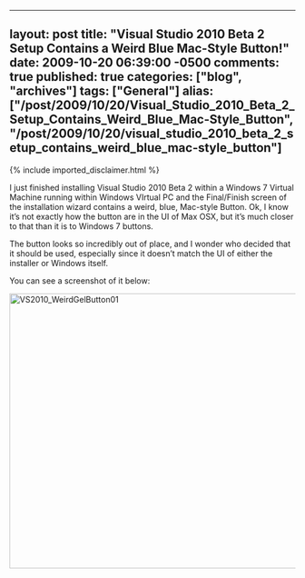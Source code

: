   ---
  layout: post
  title: "Visual Studio 2010 Beta 2 Setup Contains a Weird Blue Mac-Style Button!"
  date: 2009-10-20 06:39:00 -0500
  comments: true
  published: true
  categories: ["blog", "archives"]
  tags: ["General"]
  alias: ["/post/2009/10/20/Visual_Studio_2010_Beta_2_Setup_Contains_Weird_Blue_Mac-Style_Button", "/post/2009/10/20/visual_studio_2010_beta_2_setup_contains_weird_blue_mac-style_button"]
  ---
<!-- more -->
{% include imported_disclaimer.html %}
<p>I just finished installing Visual Studio 2010 Beta 2 within a Windows 7 Virtual Machine running within Windows VIrtual PC and the Final/Finish screen of the installation wizard contains a weird, blue, Mac-style Button. Ok, I know it&rsquo;s not exactly how the button are in the UI of Max OSX, but it&rsquo;s much closer to that than it is to Windows 7 buttons.</p>
<p>The button looks so incredibly out of place, and I wonder who decided that it should be used, especially since it doesn&rsquo;t match the UI of either the installer or Windows itself.</p>
<p>You can see a screenshot of it below:</p>
<p><a href="http://pietschsoft.com/image.axd?picture=VS2010_WeirdGelButton01.png"><img style="border-right-width: 0px; display: inline; border-top-width: 0px; border-bottom-width: 0px; border-left-width: 0px" title="VS2010_WeirdGelButton01" src="http://pietschsoft.com/image.axd?picture=VS2010_WeirdGelButton01_thumb.png" border="0" alt="VS2010_WeirdGelButton01" width="631" height="484" /></a></p>
